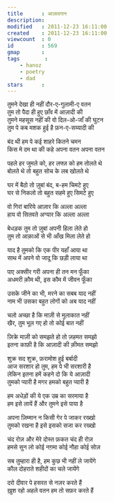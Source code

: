 ```yaml
---
title      : आज़ादगान 
description: 
modified   : 2011-12-23 16:11:00
created    : 2011-12-23 16:11:00
viewcount  : 0
id         : 569
gmap       : 
tags        :
    - hanoz
    - poetry
    - dad
stars      : 
---
```


तुमने देखा ही नहीं दौर-ए-गुलामी-ए वतन  
तुम तो पैदा ही हुए छाँव में आज़ादी की  
तुमने महसूस नहीं की वो दिल-ओ-जाँ की घुटन  
तुम पे कब मशक हुई है फ़न-ए-सय्यादी की  

बंद थी हम पे कई शाहरे कितने चमन  
किस मे दम था की कहे अपना वतन अपना वतन  

पहले हर जुमले को, हर लफ्ज़ को हम तोलते थे  
बोलते थे तो बहुत सोच के लब खोलते थे  

<!-- नज़्म-गोई के लिए सिर्फ कवायद के रुसूम -->

घर में बैठो तो ज़ुबां बंद, ब-हम चिमटे हुए  
घर से निकलो तो बहुत सहमे हुए सिमटे हुए  

वो गिरां बारिये आज़ार कि अल्ला अल्ला  
हाय वो सितवते अग्यार कि अल्ला अल्ला  

बेधड़क तुम तो ज़ुबां अपनी हिला लेते हो  
तुम तो आक़ाओं से भी आँख मिला लेते हो  

याद है तुमको कि एक पीर यहाँ आया था  
साथ में अपने वो जादू कि छड़ी लाया था  

पाए अक्सीर गरी अपना ही तन मन फूँका  
अधमरी क़ौम थी, इस कौम में जीवन फूँका  

उसके जीने का भी, मरने का सबब याद नहीं  
नाम भी उसका बहुत लोगों को अब याद नहीं  

चलो अच्छा है कि माज़ी से मुलाकात नहीं  
खैर, तुम भूल गए हो तो कोई बात नहीं  

ज़िक्रे माज़ी को समझते हो तो ज़हमत समझो  
इतना काफ़ी है कि आज़ादी की क़ीमत समझो  

शुक्र सद शुक्र, फ़रामोश हुई बर्बादी  
आज सरशार हो तुम, हम पे भी सरशारी है  
लेकिन इतना हमें कहने दो कि ये आज़ादी  
तुमको प्यारी है मगर हमको बहुत प्यारी है  

हम अधेड़ों की ये एक उम्र का सरमाया है  
हम इसे लायें हैं और तुमने इसे पाया है  

अपना ज़िम्मान न किसी गेर पे जाकर रख्खो  
तुमको रखना है इसे इसको सजा कर रख्खो  

चंद रोज़ और मेरे दोस्त फ़कत चंद ही रोज़  
हमसे सुन लो कोई नग़मा कोई नौहा कोई सोज़  

सब तुम्हारा ही है, हम कुछ भी नहीं ले जायेंगे  
कौल दोहराते शहीदों का चले जायेंगे  

दरो दीवार पे हसरत से नज़र करते हैं  
ख़ुश रहो अहले वतन हम तो सफ़र करते हैं  

